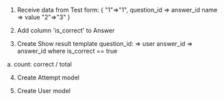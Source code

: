 1. Receive data from Test form:
{
  "1"=>"1", 
  question_id => answer_id
  name => value
  "2"=>"3"
}

2. Add column 'is_correct' to Answer

3. Create Show result template
question_id:
  => user answer_id
  => answer_id where is_correct == true

  a. count: correct / total

4. Create Attempt model

5. Create User model